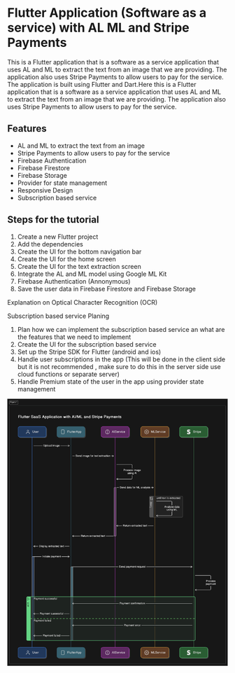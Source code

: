 # Flutter Application (Software as a service) with AL ML and Stripe Payments

This is a Flutter application that is a software as a service application that uses AL and ML to extract the text from an image that we are providing. The application also uses Stripe Payments to allow users to pay for the service. The application is built using Flutter and Dart.Here this is a Flutter application that is a software as a service application that uses AL and ML to extract the text from an image that we are providing. The application also uses Stripe Payments to allow users to pay for the service. 

## Features

- AL and ML to extract the text from an image
- Stripe Payments to allow users to pay for the service
- Firebase Authentication
- Firebase Firestore
- Firebase Storage
- Provider for state management
- Responsive Design
- Subscription based service


## Steps for the tutorial

1. Create a new Flutter project
2. Add the dependencies
3. Create the UI for the bottom navigation bar
4. Create the UI for the home screen
5. Create the UI for the text extraction screen
6. Integrate the AL and ML model using Google ML Kit
7. Firebase Authentication (Annonymous)
8. Save the user data in Firebase Firestore and Firebase Storage

Explanation on Optical Character Recognition (OCR)

Subscription based service Planing

1. Plan how we can implement the subscription based service an what are the features that we need to implement
2. Create the UI for the subscription based service
3. Set up the Stripe SDK for Flutter (android and ios)
4. Handle user subscriptions in the app (This will be  done in the client side but it is not recommended , make sure to do this in the server side use cloud functions or separate server)
5. Handle Premium state of the user in the app using provider state management

![image](https://github.com/HGSChandeepa/Flutter-SaaS-Application/blob/main/diagramm.png) 


